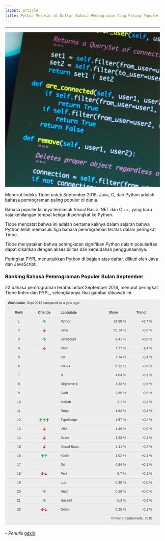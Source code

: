 ```yaml
---
layout: article
title: Python Melesat di Daftar Bahasa Pemrograman Yang Paling Populer
---
```


---
![Python Bahasa Pemrograman Populer](/images/posts/python-bahasa-pemrograman-populer.png "Python")

Menurut Indeks Tiobe untuk September 2018, Java, C, dan Python adalah bahasa pemrograman paling populer di dunia.

Bahasa populer lainnya termasuk Visual Basic .NET dan C ++, yang baru saja kehilangan tempat ketiga di peringkat ke Python.

Tiobe mencatat bahwa ini adalah pertama kalinya dalam sejarah bahwa Python telah memasuki tiga bahasa pemrograman teratas dalam peringkat Tiobe.

Tiobe menyatakan bahwa peningkatan signifikan Python dalam popularitas dapat dikaitkan dengan aksesibilitas dan kemudahan penggunaannya.

Peringkat PYPL menunjukkan Python di bagian atas daftar, diikuti oleh Java dan JavaScript.

### Ranking Bahasa Pemrograman Populer Bulan September

22 bahasa pemrograman teratas untuk September 2018, menurut peringkat Tiobe Index dan PYPL, selengkapnya lihat gambar dibawah ini.

![Python Bahasa Pemrograman Populer](/images/posts/bahasa-pemrograman-populer.png "Bahasa Terpopuler September 2018")

*- Penulis* [gdkllr](https://github.com/gdkllr)
